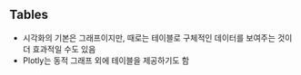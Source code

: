 ## Tables

- 시각화의 기본은 그래프이지만, 때로는 테이블로 구체적인 데이터를 보여주는 것이 더 효과적일 수도 있음
- Plotly는 동적 그래프 외에 테이블을 제공하기도 함
